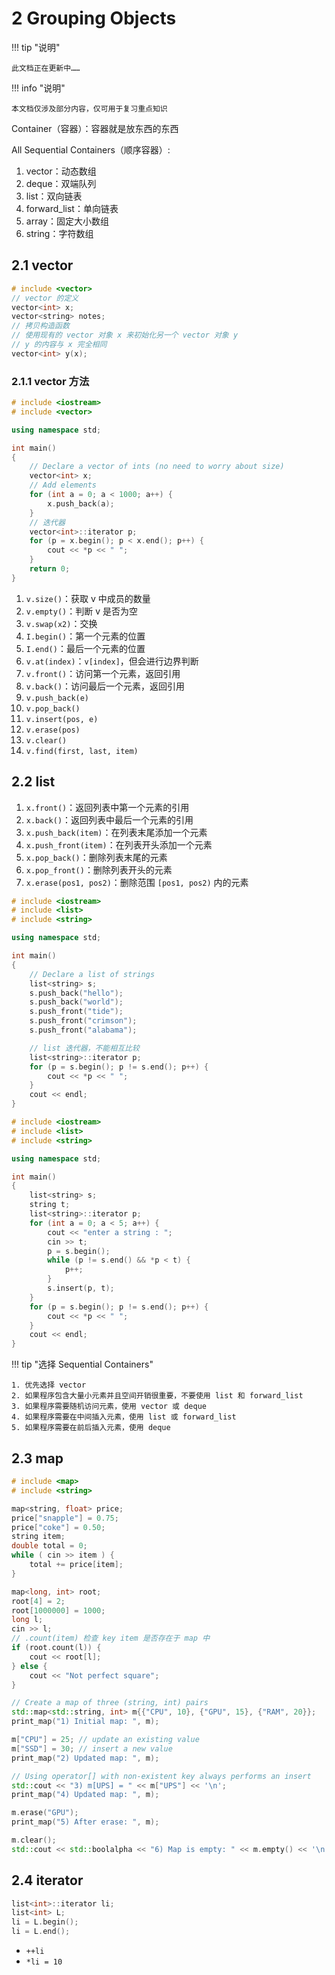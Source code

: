 # 2 Grouping Objects

!!! tip "说明"

    此文档正在更新中……

!!! info "说明"

    本文档仅涉及部分内容，仅可用于复习重点知识

Container（容器）：容器就是放东西的东西

All Sequential Containers（顺序容器）:

1. vector：动态数组
2. deque：双端队列
3. list：双向链表
4. forward_list：单向链表
5. array：固定大小数组
6. string：字符数组

## 2.1 vector

```cpp linenums="1"
# include <vector>
// vector 的定义
vector<int> x;
vector<string> notes;
// 拷贝构造函数
// 使用现有的 vector 对象 x 来初始化另一个 vector 对象 y
// y 的内容与 x 完全相同
vector<int> y(x);
```

### 2.1.1 vector 方法

```cpp linenums="1"
# include <iostream>
# include <vector>

using namespace std;

int main() 
{
    // Declare a vector of ints (no need to worry about size)
    vector<int> x;
    // Add elements
    for (int a = 0; a < 1000; a++) {
        x.push_back(a);        
    }
    // 迭代器
    vector<int>::iterator p;
    for (p = x.begin(); p < x.end(); p++) {
        cout << *p << " ";
    }
    return 0;
}
```

1. `v.size()`：获取 v 中成员的数量
2. `v.empty()`：判断 v 是否为空
3. `v.swap(x2)`：交换
4. `I.begin()`：第一个元素的位置
5. `I.end()`：最后一个元素的位置
6. `v.at(index)`：`v[index]`，但会进行边界判断
7. `v.front()`：访问第一个元素，返回引用
8. `v.back()`：访问最后一个元素，返回引用
9. `v.push_back(e)`
10. `v.pop_back()`
11. `v.insert(pos, e)`
12. `v.erase(pos)`
12. `v.clear()`
13. `v.find(first, last, item)`

## 2.2 list

1. `x.front()`：返回列表中第一个元素的引用
2. `x.back()`：返回列表中最后一个元素的引用
3. `x.push_back(item)`：在列表末尾添加一个元素
4. `x.push_front(item)`：在列表开头添加一个元素
5. `x.pop_back()`：删除列表末尾的元素
6. `x.pop_front()`：删除列表开头的元素
7. `x.erase(pos1, pos2)`：删除范围 `[pos1, pos2)` 内的元素

```cpp linenums="1"
# include <iostream>
# include <list>
# include <string>

using namespace std;

int main() 
{
    // Declare a list of strings
    list<string> s;
    s.push_back("hello");
    s.push_back("world");
    s.push_front("tide");
    s.push_front("crimson");
    s.push_front("alabama");

    // list 迭代器，不能相互比较
    list<string>::iterator p;
    for (p = s.begin(); p != s.end(); p++) {
        cout << *p << " ";
    }
    cout << endl;
}
```

```cpp linenums="1" title="维护一个有序列表"
# include <iostream>
# include <list>
# include <string>

using namespace std;

int main() 
{
    list<string> s;
    string t;
    list<string>::iterator p;
    for (int a = 0; a < 5; a++) {
        cout << "enter a string : ";
        cin >> t;
        p = s.begin();
        while (p != s.end() && *p < t) {
            p++;
        }
        s.insert(p, t);
    }
    for (p = s.begin(); p != s.end(); p++) {
        cout << *p << " ";
    }
    cout << endl;
}
```

!!! tip "选择 Sequential Containers"

    1. 优先选择 vector
    2. 如果程序包含大量小元素并且空间开销很重要，不要使用 list 和 forward_list
    3. 如果程序需要随机访问元素，使用 vector 或 deque
    4. 如果程序需要在中间插入元素，使用 list 或 forward_list
    5. 如果程序需要在前后插入元素，使用 deque

## 2.3 map

```cpp linenums="1"
# include <map>
# include <string>

map<string, float> price;
price["snapple"] = 0.75;
price["coke"] = 0.50;
string item;
double total = 0;
while ( cin >> item ) {
    total += price[item];
}

map<long, int> root;
root[4] = 2;
root[1000000] = 1000;
long l;
cin >> l;
// .count(item) 检查 key item 是否存在于 map 中 
if (root.count(l)) {
    cout << root[l];
} else {
    cout << "Not perfect square";
}
```

```cpp linenums="1"
// Create a map of three (string, int) pairs
std::map<std::string, int> m{{"CPU", 10}, {"GPU", 15}, {"RAM", 20}};
print_map("1) Initial map: ", m);

m["CPU"] = 25; // update an existing value
m["SSD"] = 30; // insert a new value
print_map("2) Updated map: ", m);

// Using operator[] with non-existent key always performs an insert
std::cout << "3) m[UPS] = " << m["UPS"] << '\n';
print_map("4) Updated map: ", m);

m.erase("GPU");
print_map("5) After erase: ", m);

m.clear();
std::cout << std::boolalpha << "6) Map is empty: " << m.empty() << '\n';
```

## 2.4 iterator

```cpp linenums="1"
list<int>::iterator li;
list<int> L;
li = L.begin();
li = L.end();
```

- `++li`
- `*li = 10`